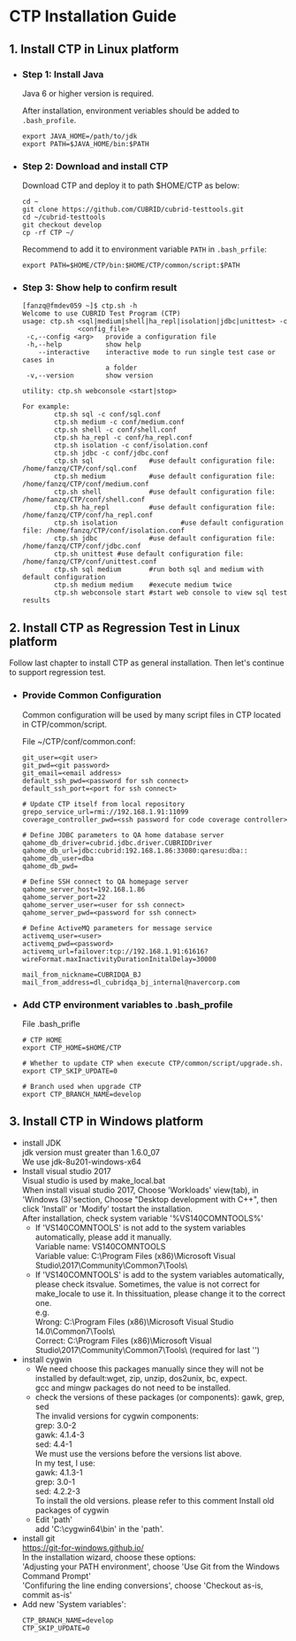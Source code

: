 # CTP Installation Guide

## 1. Install CTP in Linux platform

* ### Step 1: Install Java

  Java 6 or higher version is required.

  After installation, environment veriables should be added to `.bash_profile`.

      export JAVA_HOME=/path/to/jdk
      export PATH=$JAVA_HOME/bin:$PATH

* ### Step 2: Download and install CTP

  Download CTP and deploy it to path $HOME/CTP as below:

      cd ~
      git clone https://github.com/CUBRID/cubrid-testtools.git
      cd ~/cubrid-testtools 
      git checkout develop
      cp -rf CTP ~/

  Recommend to add it to environment variable `PATH` in `.bash_prfile`:

      export PATH=$HOME/CTP/bin:$HOME/CTP/common/script:$PATH

* ### Step 3: Show help to confirm result

      [fanzq@fmdev059 ~]$ ctp.sh -h
      Welcome to use CUBRID Test Program (CTP)
      usage: ctp.sh <sql|medium|shell|ha_repl|isolation|jdbc|unittest> -c
                    <config_file>
       -c,--config <arg>   provide a configuration file
       -h,--help           show help
          --interactive    interactive mode to run single test case or cases in
                           a folder
       -v,--version        show version

      utility: ctp.sh webconsole <start|stop>

      For example: 
              ctp.sh sql -c conf/sql.conf
              ctp.sh medium -c conf/medium.conf
              ctp.sh shell -c conf/shell.conf
              ctp.sh ha_repl -c conf/ha_repl.conf
              ctp.sh isolation -c conf/isolation.conf
              ctp.sh jdbc -c conf/jdbc.conf
              ctp.sh sql              #use default configuration file: /home/fanzq/CTP/conf/sql.conf
              ctp.sh medium           #use default configuration file: /home/fanzq/CTP/conf/medium.conf
              ctp.sh shell            #use default configuration file: /home/fanzq/CTP/conf/shell.conf
              ctp.sh ha_repl          #use default configuration file: /home/fanzq/CTP/conf/ha_repl.conf
              ctp.sh isolation                #use default configuration file: /home/fanzq/CTP/conf/isolation.conf
              ctp.sh jdbc             #use default configuration file: /home/fanzq/CTP/conf/jdbc.conf
              ctp.sh unittest #use default configuration file: /home/fanzq/CTP/conf/unittest.conf
              ctp.sh sql medium       #run both sql and medium with default configuration
              ctp.sh medium medium    #execute medium twice
              ctp.sh webconsole start #start web console to view sql test results


## 2. Install CTP as Regression Test in Linux platform

  Follow last chapter to install CTP as general installation. Then let's continue to support regression test.

* ### Provide Common Configuration

    Common configuration will be used by many script files in CTP located in CTP/common/script.

    File ~/CTP/conf/common.conf:

      git_user=<git user>
      git_pwd=<git password>
      git_email=<email address>
      default_ssh_pwd=<password for ssh connect>
      default_ssh_port=<port for ssh connect>

      # Update CTP itself from local repository
      grepo_service_url=rmi://192.168.1.91:11099
      coverage_controller_pwd=<ssh password for code coverage controller>

      # Define JDBC parameters to QA home database server
      qahome_db_driver=cubrid.jdbc.driver.CUBRIDDriver
      qahome_db_url=jdbc:cubrid:192.168.1.86:33080:qaresu:dba::
      qahome_db_user=dba
      qahome_db_pwd=

      # Define SSH connect to QA homepage server
      qahome_server_host=192.168.1.86
      qahome_server_port=22
      qahome_server_user=<user for ssh connect>
      qahome_server_pwd=<password for ssh connect>

      # Define ActiveMQ parameters for message service
      activemq_user=<user>
      activemq_pwd=<password>
      activemq_url=failover:tcp://192.168.1.91:61616?wireFormat.maxInactivityDurationInitalDelay=30000

      mail_from_nickname=CUBRIDQA_BJ
      mail_from_address=dl_cubridqa_bj_internal@navercorp.com

* ### Add CTP environment variables to .bash_profile

  File .bash_prifle

      # CTP HOME
      export CTP_HOME=$HOME/CTP

      # Whether to update CTP when execute CTP/common/script/upgrade.sh. 
      export CTP_SKIP_UPDATE=0

      # Branch used when upgrade CTP
      export CTP_BRANCH_NAME=develop

## 3. Install CTP in Windows platform
* install JDK  
jdk version must greater than 1.6.0_07  
We use jdk-8u201-windows-x64  
* Install visual studio 2017  
Visual studio is used by make_local.bat  
When install visual studio 2017, Choose 'Workloads' view(tab), in 'Windows (3)'section, Choose "Desktop development with C++", then click 'Install' or 'Modify' tostart the installation.  
After installation, check system variable '%VS140COMNTOOLS%'   
  * If 'VS140COMNTOOLS' is not add to the system variables automatically, please add it manually.  
      Variable name: VS140COMNTOOLS  
      Variable value: C:\Program Files (x86)\Microsoft Visual Studio\2017\Community\Common7\Tools\   
  * If 'VS140COMNTOOLS' is add to the system variables automatically, please check itsvalue. Sometimes, the value is not correct for make_locale to use it. In thissituation, please change it to the correct one.  
      e.g.  
      Wrong: C:\Program Files (x86)\Microsoft Visual Studio 14.0\Common7\Tools\  
      Correct: C:\Program Files (x86)\Microsoft Visual Studio\2017\Community\Common7\Tools\ (required for last '\')  
* install cygwin  
  * We need choose this packages manually since they will not be installed by default:wget, zip, unzip, dos2unix, bc, expect.  
      gcc and mingw packages do not need to be installed.  
  * check the versions of these packages (or components): gawk, grep, sed  
      The invalid versions for cygwin components:  
      grep: 3.0-2  
      gawk: 4.1.4-3  
      sed: 4.4-1  
      We must use the versions before the versions list above.  
      In my test, I use:  
      gawk: 4.1.3-1  
      grep: 3.0-1  
      sed: 4.2.2-3  
      To install the old versions. please refer to this comment Install old packages of cygwin  
  * Edit 'path'  
    add 'C:\cygwin64\bin' in the 'path'. 
* install git  
https://git-for-windows.github.io/  
In the installation wizard, choose these options:  
'Adjusting your PATH environment', choose 'Use Git from the Windows Command Prompt'  
'Confifuring the line ending conversions', choose 'Checkout as-is, commit as-is'  
* Add new 'System variables':  
     ```
     CTP_BRANCH_NAME=develop
     CTP_SKIP_UPDATE=0
     ```

